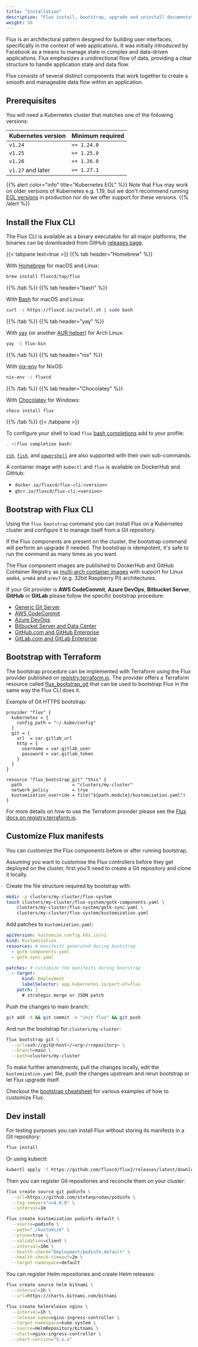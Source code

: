 ```yaml
---
title: "Installation"
description: "Flux install, bootstrap, upgrade and uninstall documentation."
weight: 30
---
```


Flux is an architectural pattern designed for building user interfaces, specifically in the context of web applications. It was initially introduced by Facebook as a means to manage state in complex and data-driven applications. Flux emphasizes a unidirectional flow of data, providing a clear structure to handle application state and data flow.

Flux consists of several distinct components that work together to create a smooth and manageable data flow within an application.

## Prerequisites

You will need a Kubernetes cluster that matches one of the following versions:

| Kubernetes version | Minimum required |
|--------------------|------------------|
| `v1.24`            | `>= 1.24.0`      |
| `v1.25`            | `>= 1.25.0`      |
| `v1.26`            | `>= 1.26.0`      |
| `v1.27` and later  | `>= 1.27.1`      |

{{% alert color="info" title="Kubernetes EOL" %}}
Note that Flux may work on older versions of Kubernetes e.g. 1.19,
but we don't recommend running [EOL versions](https://endoflife.date/kubernetes)
in production nor do we offer support for these versions.
{{% /alert %}}

## Install the Flux CLI

The Flux CLI is available as a binary executable for all major platforms,
the binaries can be downloaded from GitHub
[releases page](https://github.com/fluxcd/flux2/releases).

{{< tabpane text=true >}}
{{% tab header="Homebrew" %}}

With [Homebrew](https://brew.sh) for macOS and Linux:

```sh
brew install fluxcd/tap/flux
```

{{% /tab %}}
{{% tab header="bash" %}}

With [Bash](https://www.gnu.org/software/bash/) for macOS and Linux:

```sh
curl -s https://fluxcd.io/install.sh | sudo bash
```

{{% /tab %}}
{{% tab header="yay" %}}

With [yay](https://github.com/Jguer/yay) (or another [AUR helper](https://wiki.archlinux.org/title/AUR_helpers)) for Arch Linux:

```sh
yay -S flux-bin
```

{{% /tab %}}
{{% tab header="nix" %}}

With [nix-env](https://nixos.org/manual/nix/unstable/command-ref/nix-env.html) for NixOS:

```sh
nix-env -i fluxcd
```

{{% /tab %}}
{{% tab header="Chocolatey" %}}

With [Chocolatey](https://chocolatey.org/) for Windows:

```powershell
choco install flux
```

{{% /tab %}}
{{< /tabpane >}}

To configure your shell to load `flux` [bash completions](./cmd/flux_completion_bash.md) add to your profile:

```sh
. <(flux completion bash)
```

[`zsh`](./cmd/flux_completion_zsh.md), [`fish`](./cmd/flux_completion_fish.md),
and [`powershell`](./cmd/flux_completion_powershell.md)
are also supported with their own sub-commands.

A container image with `kubectl` and `flux` is available on DockerHub and GitHub:

* `docker.io/fluxcd/flux-cli:<version>`
* `ghcr.io/fluxcd/flux-cli:<version>`

## Bootstrap with Flux CLI

Using the `flux bootstrap` command you can install Flux on a
Kubernetes cluster and configure it to manage itself from a Git
repository.

If the Flux components are present on the cluster, the bootstrap
command will perform an upgrade if needed. The bootstrap is
idempotent, it's safe to run the command as many times as you want.

The Flux component images are published to DockerHub and GitHub Container Registry
as [multi-arch container images](https://docs.docker.com/docker-for-mac/multi-arch/)
with support for Linux `amd64`, `arm64` and `armv7` (e.g. 32bit Raspberry Pi)
architectures.

If your Git provider is **AWS CodeCommit**, **Azure DevOps**, **Bitbucket Server**, **GitHub** or **GitLab** please
follow the specific bootstrap procedure:

* [Generic Git Server](./bootstrap/generic-git-server.md)
* [AWS CodeCommit](./bootstrap/aws-codecommit.md#flux-installation-for-aws-codecommit)
* [Azure DevOps](./bootstrap/azure.md#flux-installation-for-azure-devops)
* [Bitbucket Server and Data Center](./bootstrap/bitbucket.md#bitbucket-server-and-data-center)
* [GitHub.com and GitHub Enterprise](./bootstrap/github-and-github-enterprise)
* [GitLab.com and GitLab Enterprise](./bootstrap/gitlab.md#gitlab-and-gitlab-enterprise)

## Bootstrap with Terraform

The bootstrap procedure can be implemented with Terraform using the Flux provider published on
[registry.terraform.io](https://registry.terraform.io/providers/fluxcd/flux).
The provider offers a Terraform resource called
[flux_bootstrap_git](https://registry.terraform.io/providers/fluxcd/flux/latest/docs/resources/bootstrap_git)
that can be used to bootstrap Flux in the same way the Flux CLI does it.

Example of Git HTTPS bootstrap:

```hcl
provider "flux" {
  kubernetes = {
    config_path = "~/.kube/config"
  }
  git = {
    url  = var.gitlab_url
    http = {
      username = var.gitlab_user
      password = var.gitlab_token
    }
  }
}

resource "flux_bootstrap_git" "this" {
  path                   = "clusters/my-cluster"
  network_policy         = true
  kustomization_override = file("${path.module}/kustomization.yaml")
}
```

For more details on how to use the Terraform provider
please see the [Flux docs on registry.terraform.io](https://registry.terraform.io/providers/fluxcd/flux/latest/docs).

## Customize Flux manifests

You can customize the Flux components before or after running bootstrap.

Assuming you want to customise the Flux controllers before they get deployed on the cluster,
first you'll need to create a Git repository and clone it locally.

Create the file structure required by bootstrap with:

```sh
mkdir -p clusters/my-cluster/flux-system
touch clusters/my-cluster/flux-system/gotk-components.yaml \
    clusters/my-cluster/flux-system/gotk-sync.yaml \
    clusters/my-cluster/flux-system/kustomization.yaml
```

Add patches to `kustomization.yaml`:

```yaml
apiVersion: kustomize.config.k8s.io/v1
kind: Kustomization
resources: # manifests generated during bootstrap
  - gotk-components.yaml
  - gotk-sync.yaml

patches: # customize the manifests during bootstrap
  - target:
      kind: Deployment
      labelSelector: app.kubernetes.io/part-of=flux
    patch: |
      # strategic merge or JSON patch
```

Push the changes to main branch:

```sh
git add -A && git commit -m "init flux" && git push
```

And run the bootstrap for `clusters/my-cluster`:

```sh
flux bootstrap git \
  --url=ssh://git@<host>/<org>/<repository> \
  --branch=main \
  --path=clusters/my-cluster
```

To make further amendments, pull the changes locally,
edit the `kustomization.yaml` file, push the changes upstream
and rerun bootstrap or let Flux upgrade itself.

Checkout the [bootstrap cheatsheet](../cheatsheets/bootstrap) for various examples of how to customize Flux.

## Dev install

For testing purposes you can install Flux without storing its manifests in a Git repository:

```sh
flux install
```

Or using kubectl:

```sh
kubectl apply -f https://github.com/fluxcd/flux2/releases/latest/download/install.yaml
```

Then you can register Git repositories and reconcile them on your cluster:

```sh
flux create source git podinfo \
  --url=https://github.com/stefanprodan/podinfo \
  --tag-semver=">=4.0.0" \
  --interval=1m

flux create kustomization podinfo-default \
  --source=podinfo \
  --path="./kustomize" \
  --prune=true \
  --validation=client \
  --interval=10m \
  --health-check="Deployment/podinfo.default" \
  --health-check-timeout=2m \
  --target-namespace=default
```

You can register Helm repositories and create Helm releases:

```sh
flux create source helm bitnami \
  --interval=1h \
  --url=https://charts.bitnami.com/bitnami

flux create helmrelease nginx \
  --interval=1h \
  --release-name=nginx-ingress-controller \
  --target-namespace=kube-system \
  --source=HelmRepository/bitnami \
  --chart=nginx-ingress-controller \
  --chart-version="5.x.x"
```

